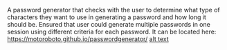A password generator that checks with the user to determine what type of characters they want to use in generating a password and how long it should be. Ensured that user could generate multiple passwords in one session using different criteria for each password. 
It can be located here: https://motoroboto.github.io/passwordgenerator/
[alt text](https://github.com/motoroboto/passwordgenerator/blob/master/Assets/demo.png?raw=true)